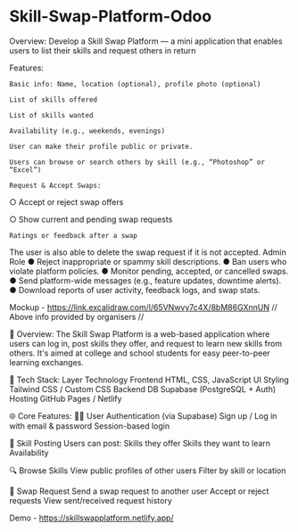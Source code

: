 # Skill-Swap-Platform-Odoo
Overview: 
Develop a Skill Swap Platform — a mini application that enables users to list their skills and request others in return 

Features: 
 
 	Basic info: Name, location (optional), profile photo (optional) 
 
 	List of skills offered 
 
 	List of skills wanted 
 
 	Availability (e.g., weekends, evenings) 
 
 	User can make their profile public or private. 
 
 	Users can browse or search others by skill (e.g., “Photoshop” or “Excel”) 
 
 	Request & Accept Swaps: 
 
○ Accept or reject swap offers 
 
○ Show current and pending swap requests 
 
 	Ratings or feedback after a swap 
 
  The user is also able to delete the swap request if it is not accepted. 
Admin Role 
●	Reject inappropriate or spammy skill descriptions. 
●	Ban users who violate platform policies. 
●	Monitor pending, accepted, or cancelled swaps. 
●	Send platform-wide messages (e.g., feature updates, downtime alerts). ● Download reports of user activity, feedback logs, and swap stats. 
 
Mockup - https://link.excalidraw.com/l/65VNwvy7c4X/8bM86GXnnUN 
// Above info provided by organisers //

📝 Overview:
The Skill Swap Platform is a web-based application where users can log in, post skills they offer, and request to learn new skills from others. It's aimed at college and school students for easy peer-to-peer learning exchanges.

🧱 Tech Stack:
Layer	Technology
Frontend	HTML, CSS, JavaScript
UI Styling	Tailwind CSS / Custom CSS
Backend DB	Supabase (PostgreSQL + Auth)
Hosting	GitHub Pages / Netlify

🌐 Core Features:
🧑‍🎓 User Authentication (via Supabase)
Sign up / Log in with email & password
Session-based login

📝 Skill Posting
Users can post:
Skills they offer
Skills they want to learn
Availability

🔍 Browse Skills
View public profiles of other users
Filter by skill or location

🔁 Swap Request
Send a swap request to another user
Accept or reject requests
View sent/received request history


Demo - https://skillswapplatform.netlify.app/
